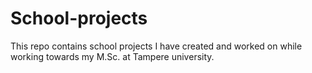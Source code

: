 # School-projects
This repo contains school projects I have created and worked on while working towards my M.Sc. at Tampere university.
